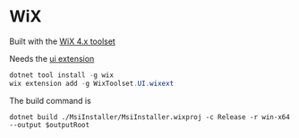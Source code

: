 # WiX

Built with the [WiX 4.x toolset](https://wixtoolset.org/)

Needs the [ui extension](https://wixtoolset.org/docs/tools/wixext/wixui/)

```powershell
dotnet tool install -g wix
wix extension add -g WixToolset.UI.wixext
```

The build command is

```powwershell
dotnet build ./MsiInstaller/MsiInstaller.wixproj -c Release -r win-x64 --output $outputRoot
```
